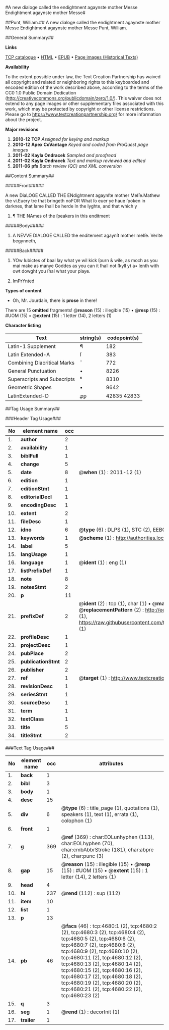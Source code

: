 #A new dialoge called the endightment agaynste mother Messe Endightment agaynste mother Messe#

##Punt, William.##
A new dialoge called the endightment agaynste mother Messe
Endightment agaynste mother Messe
Punt, William.

##General Summary##

**Links**

[TCP catalogue](http://www.ota.ox.ac.uk/tcp/)  • 
[HTML](http://tei.it.ox.ac.uk/tcp/Texts-HTML/free/A10/A10222.html)  • 
[EPUB](http://tei.it.ox.ac.uk/tcp/Texts-EPUB/free/A10/A10222.epub) • 
[Page images (Historical Texts)](https://historicaltexts.jisc.ac.uk/eebo-99840204e)

**Availability**

To the extent possible under law, the Text Creation Partnership has waived all copyright and related or neighboring rights to this keyboarded and encoded edition of the work described above, according to the terms of the CC0 1.0 Public Domain Dedication (http://creativecommons.org/publicdomain/zero/1.0/). This waiver does not extend to any page images or other supplementary files associated with this work, which may be protected by copyright or other license restrictions. Please go to https://www.textcreationpartnership.org/ for more information about the project.

**Major revisions**

1. __2010-12__ __TCP__ *Assigned for keying and markup*
1. __2010-12__ __Apex CoVantage__ *Keyed and coded from ProQuest page images*
1. __2011-02__ __Kayla Ondracek__ *Sampled and proofread*
1. __2011-02__ __Kayla Ondracek__ *Text and markup reviewed and edited*
1. __2011-06__ __pfs__ *Batch review (QC) and XML conversion*

##Content Summary##

#####Front#####

A new DiaLOGE CALLED THE ENdightment agaynſte mother Meſſe.Mathew the vi.Euery tre that bringeth noFOR What ſo euer ye haue ſpoken in darknes, that ſame ſhall be herde In the lyghte, and that which y
1. ¶ THE NAmes of the ſpeakers in this enditment

#####Body#####

1. A NEVVE DIALOGE CALLED the enditement agaynſt mother meſſe. Verite begynneth,

#####Back#####

1. YOw ſubictes of baal ſay what ye wil kick ſpurn & wiſe, as moch as you mai make as manye Goddes as you can it ſhall not ſkyll yt a• lenth with owt dowght you ſhal what your playe.

1. ImPrYnted

**Types of content**

  * Oh, Mr. Jourdain, there is **prose** in there!

There are 15 **omitted** fragments! 
 @__reason__ (15) : illegible (15)  •  @__resp__ (15) : #UOM (15)  •  @__extent__ (15) : 1 letter (14), 2 letters (1)

**Character listing**


|Text|string(s)|codepoint(s)|
|---|---|---|
|Latin-1 Supplement|¶|182|
|Latin Extended-A|ſ|383|
|Combining             Diacritical Marks|̄|772|
|General Punctuation|•|8226|
|Superscripts             and Subscripts|⁶|8310|
|Geometric Shapes|▪|9642|
|LatinExtended-D|ꝓꝑ|42835 42833|

##Tag Usage Summary##

###Header Tag Usage###

|No|element name|occ|attributes|
|---|---|---|---|
|1.|__author__|2||
|2.|__availability__|1||
|3.|__biblFull__|1||
|4.|__change__|5||
|5.|__date__|8| @__when__ (1) : 2011-12 (1)|
|6.|__edition__|1||
|7.|__editionStmt__|1||
|8.|__editorialDecl__|1||
|9.|__encodingDesc__|1||
|10.|__extent__|2||
|11.|__fileDesc__|1||
|12.|__idno__|6| @__type__ (6) : DLPS (1), STC (2), EEBO-CITATION (1), PROQUEST (1), VID (1)|
|13.|__keywords__|1| @__scheme__ (1) : http://authorities.loc.gov/ (1)|
|14.|__label__|5||
|15.|__langUsage__|1||
|16.|__language__|1| @__ident__ (1) : eng (1)|
|17.|__listPrefixDef__|1||
|18.|__note__|8||
|19.|__notesStmt__|2||
|20.|__p__|11||
|21.|__prefixDef__|2| @__ident__ (2) : tcp (1), char (1)  •  @__matchPattern__ (2) : ([0-9\-]+):([0-9IVX]+) (1), (.+) (1)  •  @__replacementPattern__ (2) : http://eebo.chadwyck.com/downloadtiff?vid=$1&page=$2 (1), https://raw.githubusercontent.com/textcreationpartnership/Texts/master/tcpchars.xml#$1 (1)|
|22.|__profileDesc__|1||
|23.|__projectDesc__|1||
|24.|__pubPlace__|2||
|25.|__publicationStmt__|2||
|26.|__publisher__|2||
|27.|__ref__|1| @__target__ (1) : http://www.textcreationpartnership.org/docs/. (1)|
|28.|__revisionDesc__|1||
|29.|__seriesStmt__|1||
|30.|__sourceDesc__|1||
|31.|__term__|1||
|32.|__textClass__|1||
|33.|__title__|5||
|34.|__titleStmt__|2||


###Text Tag Usage###

|No|element name|occ|attributes|
|---|---|---|---|
|1.|__back__|1||
|2.|__bibl__|3||
|3.|__body__|1||
|4.|__desc__|15||
|5.|__div__|6| @__type__ (6) : title_page (1), quotations (1), speakers (1), text (1), errata (1), colophon (1)|
|6.|__front__|1||
|7.|__g__|369| @__ref__ (369) : char:EOLunhyphen (113), char:EOLhyphen (70), char:cmbAbbrStroke (181), char:abpre (2), char:punc (3)|
|8.|__gap__|15| @__reason__ (15) : illegible (15)  •  @__resp__ (15) : #UOM (15)  •  @__extent__ (15) : 1 letter (14), 2 letters (1)|
|9.|__head__|4||
|10.|__hi__|237| @__rend__ (112) : sup (112)|
|11.|__item__|10||
|12.|__list__|1||
|13.|__p__|13||
|14.|__pb__|46| @__facs__ (46) : tcp:4680:1 (2), tcp:4680:2 (2), tcp:4680:3 (2), tcp:4680:4 (2), tcp:4680:5 (2), tcp:4680:6 (2), tcp:4680:7 (2), tcp:4680:8 (2), tcp:4680:9 (2), tcp:4680:10 (2), tcp:4680:11 (2), tcp:4680:12 (2), tcp:4680:13 (2), tcp:4680:14 (2), tcp:4680:15 (2), tcp:4680:16 (2), tcp:4680:17 (2), tcp:4680:18 (2), tcp:4680:19 (2), tcp:4680:20 (2), tcp:4680:21 (2), tcp:4680:22 (2), tcp:4680:23 (2)|
|15.|__q__|3||
|16.|__seg__|1| @__rend__ (1) : decorInit (1)|
|17.|__trailer__|1||
